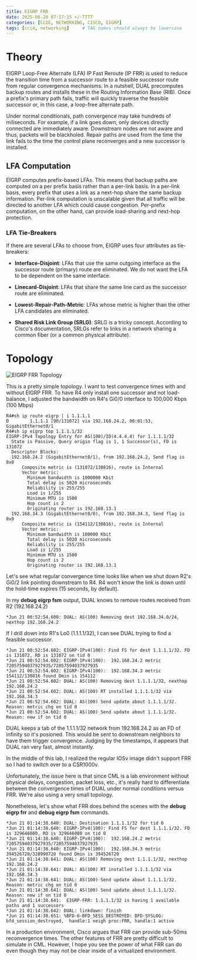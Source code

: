 ```yaml
---
title: EIGRP FRR
date: 2025-06-20 07:17:15 +/-TTTT
categories: [CCIE, NETWORKING, CISCO, EIGRP]
tags: [ccie, networking]     # TAG names should always be lowercase
---
```


# Theory

EIGRP Loop-Free Alternate (LFA) IP Fast Reroute (IP FRR) is used to reduce the transition time from a successor route to a feasible successor route from regular convergence mechanisms. In a nutshell, DUAL precomputes backup routes and installs these in the Routing Information Base (RIB). Once a prefix's primary path fails, traffic will quickly traverse the feasible successor or, in this case, a loop-free alternate path. 

Under normal conditionals, path convergence may take hundreds of miliseconds. For example, if a link goes down, only devices directly connected are immediately aware. Downstream nodes are not aware and thus, packets will be blackholed. Repair paths are used from the time the link fails to the time the control plane reconverges and a new successor is installed.

## LFA Computation

EIGRP computes prefix-based LFAs. This means that backup paths are computed on a per prefix basis rather than a per-link basis. In a per-link basis, every prefix that uses a link as a next-hop share the same backup information. Per-link computation is unscalable given that all traffic will be directed to another LFA which could cause congestion. Per-prefix computation, on the other hand, can provide load-sharing and next-hop protection.

### LFA Tie-Breakers

If there are several LFAs to choose from, EIGRP uses four attributes as tie-breakers:

- **Interface-Disjoint**: LFAs that use the same outgoing interface as the successor route (primary) route are eliminated. We do not want the LFA to be dependent on the same interface.

- **Linecard-Disjoint**: LFAs that share the same line card as the successor route are eliminated.

- **Lowest-Repair-Path-Metric**: LFAs whose metric is higher than the other LFA candidates are eliminated. 

- **Shared Risk Link Group (SRLG)**: SRLG is a tricky concept. According to Cisco's documentation, SRLGs refer to links in a network sharing a common fiber (or a common physical attribute). 

# Topology

![EIGRP FRR Topology](eigrp-frr-topology.png)

This is a pretty simple topology. I want to test convergence times with and without EIGRP FRR. To have R4 only install one successor and not load-balance, I adjusted the bandwidth on R4's Gi0/0 interface to 100,000 Kbps (100 Mbps)

```
R4#sh ip route eigrp | i 1.1.1.1
D        1.1.1.1 [90/131072] via 192.168.24.2, 00:01:53, GigabitEthernet0/1
R4#sh ip eigrp top 1.1.1.1/32
EIGRP-IPv4 Topology Entry for AS(100)/ID(4.4.4.4) for 1.1.1.1/32
  State is Passive, Query origin flag is 1, 1 Successor(s), FD is 131072
  Descriptor Blocks:
  192.168.24.2 (GigabitEthernet0/1), from 192.168.24.2, Send flag is 0x0
      Composite metric is (131072/130816), route is Internal
      Vector metric:
        Minimum bandwidth is 1000000 Kbit
        Total delay is 5020 microseconds
        Reliability is 255/255
        Load is 1/255
        Minimum MTU is 1500
        Hop count is 2
        Originating router is 192.168.13.1
  192.168.34.3 (GigabitEthernet0/0), from 192.168.34.3, Send flag is 0x0
      Composite metric is (154112/130816), route is Internal
      Vector metric:
        Minimum bandwidth is 100000 Kbit
        Total delay is 5020 microseconds
        Reliability is 255/255
        Load is 1/255
        Minimum MTU is 1500
        Hop count is 2
        Originating router is 192.168.13.1
```

Let's see what regular convergence time looks like when we shut down R2's Gi0/2 link pointing downstream to R4. R4 won't know the link is down until the hold-time expires (15 seconds, by default). 

In my **debug eigrp fsm** output, DUAL knows to remove routes received from R2 (192.168.24.2)

```
*Jun 21 00:52:54.600: DUAL: AS(100) Removing dest 192.168.34.0/24, nexthop 192.168.24.2
```

If I drill down into R1's Lo0 (1.1.1.1/32), I can see DUAL trying to find a feasible successor.

```
*Jun 21 00:52:54.602: EIGRP-IPv4(100): Find FS for dest 1.1.1.1/32. FD is 131072, RD is 131072 on tid 0
*Jun 21 00:52:54.602: EIGRP-IPv4(100):  192.168.24.2 metric 72057594037927935/72057594037927935
*Jun 21 00:52:54.602: EIGRP-IPv4(100):  192.168.34.3 metric 154112/130816 found Dmin is 154112
*Jun 21 00:52:54.602: DUAL: AS(100) Removing dest 1.1.1.1/32, nexthop 192.168.24.2
*Jun 21 00:52:54.602: DUAL: AS(100) RT installed 1.1.1.1/32 via 192.168.34.3
*Jun 21 00:52:54.602: DUAL: AS(100) Send update about 1.1.1.1/32. Reason: metric chg on tid 0
*Jun 21 00:52:54.602: DUAL: AS(100) Send update about 1.1.1.1/32. Reason: new if on tid 0
```

DUAL keeps a tab of the 1.1.1.1/32 network from 192.168.24.2 as an FD of infinity so it's posioned. This would be sent to downstream neighbors to have them trigger convergence. Judging by the timestamps, it appears that DUAL ran very fast, almost instantly. 

In the middle of this lab, I realized the regular IOSv image didn't support FRR so I had to switch over to a CSR1000v. 

Unfortunately, the issue here is that since CML is a lab environment without physical delays, congestion, packet loss, etc., it's really hard to differentiate between the convergence times of DUAL under normal conditions versus FRR. We're also using a very small topology.

Nonetheless, let's show what FRR does behind the scenes with the **debug eigrp frr** and **debug eigrp fsm** commands.

```
*Jun 21 01:14:38.640: DUAL: Destination 1.1.1.1/32 for tid 0
*Jun 21 01:14:38.640: EIGRP-IPv4(100): Find FS for dest 1.1.1.1/32. FD is 329646080, RD is 329646080 on tid 0
*Jun 21 01:14:38.640: EIGRP-IPv4(100):  192.168.24.2 metric 72057594037927935/72057594037927935
*Jun 21 01:14:38.640: EIGRP-IPv4(100):  192.168.34.3 metric 394526720/328990720 found Dmin is 394526720
*Jun 21 01:14:38.641: DUAL: AS(100) Removing dest 1.1.1.1/32, nexthop 192.168.24.2
*Jun 21 01:14:38.641: DUAL: AS(100) RT installed 1.1.1.1/32 via 192.168.34.3
*Jun 21 01:14:38.641: DUAL: AS(100) Send update about 1.1.1.1/32. Reason: metric chg on tid 0
*Jun 21 01:14:38.641: DUAL: AS(100) Send update about 1.1.1.1/32. Reason: new if on tid 0
*Jun 21 01:14:38.641:  EIGRP-FRR: 1.1.1.1/32 is having 1 available paths and 1 successors
*Jun 21 01:14:38.642: DUAL: linkdown: finish
*Jun 21 01:14:38.651: %BFD-6-BFD_SESS_DESTROYED: BFD-SYSLOG: bfd_session_destroyed,  handle:1 neigh proc:FRR, handle:1 active

```
In a production environment, Cisco argues that FRR can provide sub-50ms reconvergence times. The other features of FRR are pretty difficult to simulate in CML. However, I hope you see the power of what FRR can do even though they may not be clear inside of a virtualized environment.